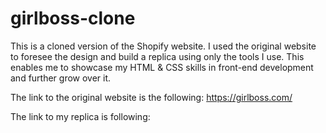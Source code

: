 # girlboss-clone

This is a cloned version of the Shopify website. I used the original website to foresee the design and build a replica using only the tools I use. This enables me to showcase my HTML & CSS skills in front-end development and further grow over it. 

The link to the original website is the following:
https://girlboss.com/

The link to my replica is following:


 

